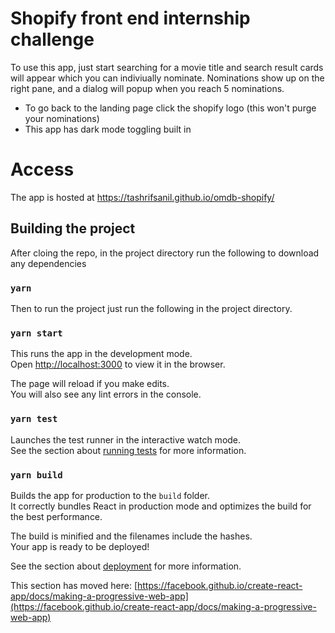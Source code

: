 # Shopify front end internship challenge

To use this app, just start searching for a movie title and search result cards will appear which you can indiviually nominate. Nominations show up on the right pane, and a dialog will popup when you reach 5 nominations. 

* To go back to the landing page click the shopify logo (this won't purge your nominations)
* This app has dark mode toggling built in

# Access

The app is hosted at https://tashrifsanil.github.io/omdb-shopify/

## Building the project

After cloing the repo, in the project directory run the following to download any dependencies

### `yarn`

Then to run the project just run the following in the project directory.

### `yarn start`

This runs the app in the development mode.\
Open [http://localhost:3000](http://localhost:3000) to view it in the browser.

The page will reload if you make edits.\
You will also see any lint errors in the console.

### `yarn test`

Launches the test runner in the interactive watch mode.\
See the section about [running tests](https://facebook.github.io/create-react-app/docs/running-tests) for more information.

### `yarn build`

Builds the app for production to the `build` folder.\
It correctly bundles React in production mode and optimizes the build for the best performance.

The build is minified and the filenames include the hashes.\
Your app is ready to be deployed!

See the section about [deployment](https://facebook.github.io/create-react-app/docs/deployment) for more information.

This section has moved here: [https://facebook.github.io/create-react-app/docs/making-a-progressive-web-app](https://facebook.github.io/create-react-app/docs/making-a-progressive-web-app)
